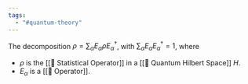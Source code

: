 ```yaml
---
tags:
  - "#quantum-theory"
---
```

The decomposition $\rho = \sum_\alpha E_\alpha \rho E_\alpha^\dagger$, with $\sum_\alpha E_\alpha E_\alpha^\dagger = 1$, where
- $\rho$ is the [[📘 Statistical Operator]] in a [[📘 Quantum Hilbert Space]] $H$.
- $E_\alpha$ is a [[📘 Operator]].